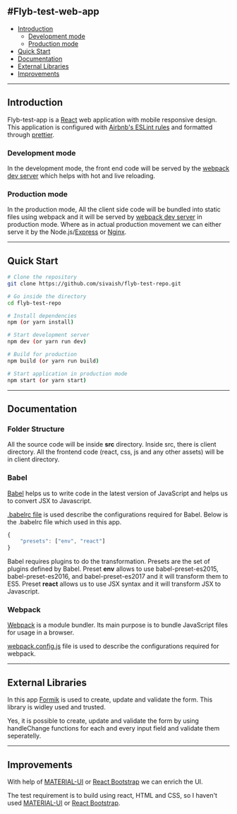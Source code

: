 
#Flyb-test-web-app
---

  - [Introduction](#introduction)
    - [Development mode](#development-mode)
    - [Production mode](#production-mode)
  - [Quick Start](#quick-start)
  - [Documentation](#documentation)
  - [External Libraries](#external-libraries)
  - [Improvements](#improvements)

---

## Introduction

Flyb-test-app is a [React](https://reactjs.org/) web application with mobile responsive design. This application is configured with [Airbnb's ESLint rules](https://github.com/airbnb/javascript) and formatted through [prettier](https://prettier.io/).

### Development mode

In the development mode, the front end code will be served by the [webpack dev server](https://webpack.js.org/configuration/dev-server/) which helps with hot and live reloading.

### Production mode

In the production mode, All the client side code will be bundled into static files using webpack and it will be served by [webpack dev server](https://webpack.js.org/configuration/dev-server/) in production mode. Where as in actual production movement we can either serve it by the Node.js/[Express](https://expressjs.com/) or [Nginx](https://www.nginx.com/).

---

## Quick Start

```bash
# Clone the repository
git clone https://github.com/sivaish/flyb-test-repo.git

# Go inside the directory
cd flyb-test-repo

# Install dependencies
npm (or yarn install)

# Start development server
npm dev (or yarn run dev)

# Build for production
npm build (or yarn run build)

# Start application in production mode
npm start (or yarn start)
```

---
## Documentation

### Folder Structure

All the source code will be inside **src** directory. Inside src, there is client directory. All the frontend code (react, css, js and any other assets) will be in client directory.

### Babel
[Babel](https://babeljs.io/) helps us to write code in the latest version of JavaScript and helps us to convert JSX to Javascript.

[.babelrc file](https://babeljs.io/docs/usage/babelrc/) is used describe the configurations required for Babel. Below is the .babelrc file which used in this app.

```javascript
{
    "presets": ["env", "react"]
}
```

Babel requires plugins to do the transformation. Presets are the set of plugins defined by Babel. Preset **env** allows to use babel-preset-es2015, babel-preset-es2016, and babel-preset-es2017 and it will transform them to ES5. Preset **react** allows us to use JSX syntax and it will transform JSX to Javascript.

### Webpack

[Webpack](https://webpack.js.org/) is a module bundler. Its main purpose is to bundle JavaScript files for usage in a browser.

[webpack.config.js](https://webpack.js.org/configuration/) file is used to describe the configurations required for webpack.

---
## External Libraries

In this app [Formik](https://formik.org/) is used to create, update and validate the form. This library is widley used and trusted.

Yes, it is possible to create, update and validate the form by using handleChange functions for each and every input field and validate them seperatelly.

---
## Improvements

With help of [MATERIAL-UI](https://material-ui.com/) or [React Bootstrap](https://react-bootstrap.github.io/) we can enrich the UI. 

The test requirement is to build using react, HTML and CSS, so I haven't used [MATERIAL-UI](https://material-ui.com/) or [React Bootstrap](https://react-bootstrap.github.io/).

